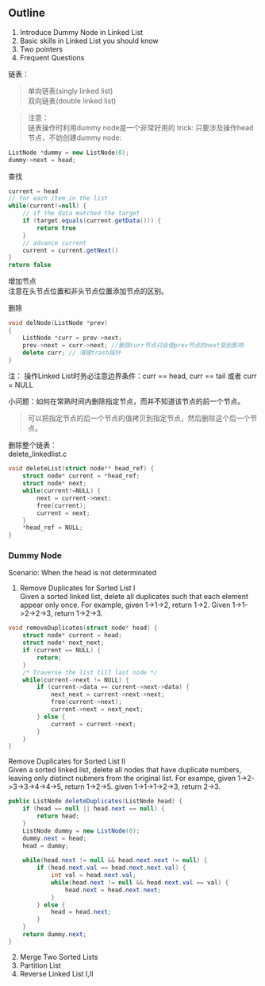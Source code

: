 ## Outline
1. Introduce Dummy Node in Linked List
2. Basic skills in Linked List you should know
3. Two pointers
4. Frequent Questions

链表：
> 单向链表(singly linked list)  
双向链表(double linked list)

> 注意：  
链表操作时利用dummy node是一个非常好用的 trick: 只要涉及操作head节点，不妨创建dummy node:
```c++
ListNode *dummy = new ListNode(0);
dummy->next = head;
```

查找 
```java
current = head
// for each item in the list
while(current!=null) {
	// if the data matched the target
	if (target.equals(current.getData())) {
		return true
	}
	// advance current
	current = current.getNext()
}
return false
```

增加节点  
注意在头节点位置和非头节点位置添加节点的区别。

删除
```c++
void delNode(ListNode *prev) 
{
	ListNode *curr = prev->next;
	prev->next = curr->next; //删除curr节点只会使prev节点的next受到影响
	delete curr; // 清理trash指针
}
```
注： 操作Linked List时务必注意边界条件：curr == head, curr == tail 或者 curr = NULL

小问题：如何在常熟时间内删除指定节点，而并不知道该节点的前一个节点。  
>可以把指定节点的后一个节点的值拷贝到指定节点，然后删除这个后一个节点。

删除整个链表：  
delete_linkedlist.c
```c 
void deleteList(struct node** head_ref) {
	struct node* current = *head_ref;
	struct node* next;
	while(current!=NULL) {
		next = current->next;
		free(current);
		current = next;
	}
	*head_ref = NULL;
}
```

### Dummy Node  
Scenario: When the head is not determinated  
1. Remove Duplicates for Sorted List I  
Given a sorted linked list, delete all duplicates such that each element appear only once.
For example, given 1->1->2, return 1->2. Given 1->1->2->2->3, return 1->2->3.
```c
void removeDuplicates(struct node* head) {
	struct node* current = head;
	struct node* next_next;
	if (current == NULL) {
		return;
	}
	/* Traverse the list till last node */
	while(current->next != NULL) {
		if (current->data == current->next->data) {
			next_next = current->next->next;
			free(current->next);
			current->next = next_next;
		} else {
			current = current->next;
		}
	}
}
```


 Remove Duplicates for Sorted List II  
Given a sorted linked list, delete all nodes that have duplicate numbers, leaving only 
distinct nubmers from the original list.
For exampe, given 1->2->3->3->4->4->5, return 1->2->5.
given 1->1->1->2->3, return 2->3.
```java
public ListNode deleteDuplicates(ListNode head) {
	if (head == null || head.next == null) {
		return head;
	}
	ListNode dummy = new ListNode(0);
	dummy.next = head;
	head = dummy;
	
	while(head.next != null && head.next.next != null) {
		if (head.next.val == head.next.next.val) {
			int val = head.next.val;
			while(head.next != null && head.next.val == val) {
				head.next = head.next.next;
			}
		} else {
			head = head.next;
		}
	}
	return dummy.next;
}

```

2. Merge Two Sorted Lists  
3. Partition List  
4. Reverse Linked List I,II  


